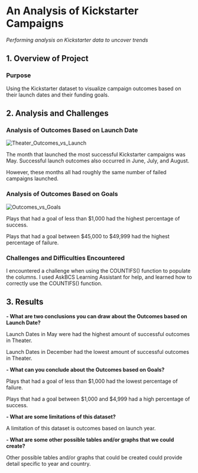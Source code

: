 # An Analysis of Kickstarter Campaigns
*Performing analysis on Kickstarter data to uncover trends*
## 1. Overview of Project
### Purpose
Using the Kickstarter dataset to visualize campaign outcomes based on their launch dates and their funding goals.
## 2. Analysis and Challenges
### Analysis of Outcomes Based on Launch Date
![Theater_Outcomes_vs_Launch](https://user-images.githubusercontent.com/108765059/178085711-87150b9b-7b2b-4e26-bd65-12ece9237630.png)

The month that launched the most successful Kickstarter campaigns was May. Successful launch outcomes also occurred in June, July, and August.

However, these months all had roughly the same number of failed campaigns launched.

### Analysis of Outcomes Based on Goals
![Outcomes_vs_Goals](https://user-images.githubusercontent.com/108765059/178085733-576e8405-79f6-4885-b8df-c2681ee5b07d.png)

Plays that had a goal of less than $1,000 had the highest percentage of success. 

Plays that had a goal between $45,000 to $49,999 had the highest percentage of failure.  

### Challenges and Difficulties Encountered

I encountered a challenge when using the COUNTIFS() function to populate the columns. I used AskBCS Learning Assistant for help, and learned how to correctly use the COUNTIFS() function. 

## 3. Results

**- What are two conclusions you can draw about the Outcomes based on Launch Date?**

Launch Dates in May were had the highest amount of successful outcomes in Theater. 

Launch Dates in December had the lowest amount of successful outcomes in Theater.

**- What can you conclude about the Outcomes based on Goals?**

Plays that had a goal of less than $1,000 had the lowest percentage of failure. 

Plays that had a goal between $1,000 and $4,999 had a high percentage of success. 

**- What are some limitations of this dataset?**

A limitation of this dataset is outcomes based on launch year.

**- What are some other possible tables and/or graphs that we could create?**

Other possible tables and/or graphs that could be created could provide detail specific to year and country. 
